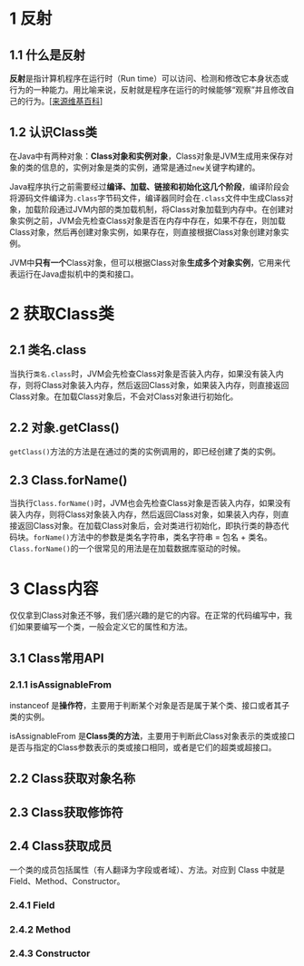 # 1 反射

## 1.1 什么是反射

**反射**是指计算机程序在运行时（Run time）可以访问、检测和修改它本身状态或行为的一种能力。用比喻来说，反射就是程序在运行的时候能够“观察”并且修改自己的行为。[[来源维基百科]](<https://zh.wikipedia.org/wiki/%E5%8F%8D%E5%B0%84_(%E8%AE%A1%E7%AE%97%E6%9C%BA%E7%A7%91%E5%AD%A6)>)

## 1.2 认识Class类

在Java中有两种对象：**Class对象和实例对象**，Class对象是JVM生成用来保存对象的类的信息的，实例对象是类的实例，通常是通过`new`关键字构建的。

Java程序执行之前需要经过**编译、加载、链接和初始化这几个阶段**，编译阶段会将源码文件编译为`.class`字节码文件，编译器同时会在`.class`文件中生成Class对象，加载阶段通过JVM内部的类加载机制，将Class对象加载到内存中。在创建对象实例之前，JVM会先检查Class对象是否在内存中存在，如果不存在，则加载Class对象，然后再创建对象实例，如果存在，则直接根据Class对象创建对象实例。

JVM中**只有一个**Class对象，但可以根据Class对象**生成多个对象实例**，它用来代表运行在Java虚拟机中的类和接口。

# 2 获取Class类

## 2.1 类名.class

当执行`类名.class`时，JVM会先检查Class对象是否装入内存，如果没有装入内存，则将Class对象装入内存，然后返回Class对象，如果装入内存，则直接返回Class对象。在加载Class对象后，不会对Class对象进行初始化。

## 2.2 对象.getClass()

`getClass()`方法的方法是在通过的类的实例调用的，即已经创建了类的实例。

## 2.3 Class.forName()

当执行`Class.forName()`时，JVM也会先检查Class对象是否装入内存，如果没有装入内存，则将Class对象装入内存，然后返回Class对象，如果装入内存，则直接返回Class对象。在加载Class对象后，会对类进行初始化，即执行类的静态代码块。`forName()`方法中的参数是类名字符串，类名字符串 = 包名 + 类名。`Class.forName()`的一个很常见的用法是在加载数据库驱动的时候。

# 3 Class内容

仅仅拿到Class对象还不够，我们感兴趣的是它的内容。在正常的代码编写中，我们如果要编写一个类，一般会定义它的属性和方法。

## 3.1 Class常用API

### 2.1.1 isAssignableFrom

instanceof 是**操作符**，主要用于判断某个对象是否是属于某个类、接口或者其子类的实例。

isAssignableFrom 是**Class类的方法**，主要用于判断此Class对象表示的类或接口是否与指定的Class参数表示的类或接口相同，或者是它们的超类或超接口。

## 2.2 Class获取对象名称



## 2.3 Class获取修饰符





## 2.4 Class获取成员

一个类的成员包括属性（有人翻译为字段或者域）、方法。对应到 Class 中就是 Field、Method、Constructor。



### 2.4.1 Field



### 2.4.2 Method



### 2.4.3 Constructor